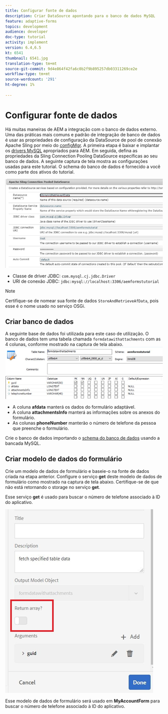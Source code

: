```yaml
---
title: Configurar fonte de dados
description: Criar DataSource apontando para o banco de dados MySQL
feature: adaptive-forms
topics: development
audience: developer
doc-type: tutorial
activity: implement
version: 6.4,6.5
kt: 6541
thumbnail: 6541.jpg
translation-type: tm+mt
source-git-commit: 9d4e864f42fa6c0b2f9b895257db03311269ce2e
workflow-type: tm+mt
source-wordcount: '291'
ht-degree: 1%

---
```



# Configurar fonte de dados

Há muitas maneiras de AEM a integração com o banco de dados externo. Uma das práticas mais comuns e padrão de integração de banco de dados é usar as propriedades de configuração da DataSource de pool de conexão Apache Sling por meio do [configMgr](http://localhost:4502/system/console/configMgr).
A primeira etapa é baixar e implantar os [drivers MySQL](https://mvnrepository.com/artifact/mysql/mysql-connector-java) apropriados para AEM.
Em seguida, defina as propriedades da Sling Connection Pooling DataSource específicas ao seu banco de dados. A seguinte captura de tela mostra as configurações usadas para este tutorial. O schema do banco de dados é fornecido a você como parte dos ativos do tutorial.

![fonte de dados](assets/data-source.JPG)


* Classe de driver JDBC: `com.mysql.cj.jdbc.Driver`
* URI de conexão JDBC: `jdbc:mysql://localhost:3306/aemformstutorial`

>[!NOTE]
>Certifique-se de nomear sua fonte de dados `StoreAndRetrieveAfData`, pois esse é o nome usado no serviço OSGi.


## Criar banco de dados


A seguinte base de dados foi utilizada para este caso de utilização. O banco de dados tem uma tabela chamada `formdatawithattachments` com as 4 colunas, conforme mostrado na captura de tela abaixo.
![base de dados](assets/table-schema.JPG)

* A coluna **afdata** manterá os dados do formulário adaptável.
* A coluna **attachmentsInfo** manterá as informações sobre os anexos do formulário.
* As colunas **phoneNumber** manterão o número de telefone da pessoa que preenche o formulário.

Crie o banco de dados importando o [schema do banco de dados](assets/data-base-schema.sql)
usando a bancada MySQL.

## Criar modelo de dados do formulário

Crie um modelo de dados de formulário e baseie-o na fonte de dados criada na etapa anterior.
Configure o serviço **get** deste modelo de dados de formulário como mostrado na captura de tela abaixo.
Certifique-se de que não está retornando o storage no serviço **get**.

Esse serviço **get** é usado para buscar o número de telefone associado à ID do aplicativo.

![get-service](assets/get-service.JPG)

Esse modelo de dados de formulário será usado em **MyAccountForm** para buscar o número de telefone associado à ID do aplicativo.
